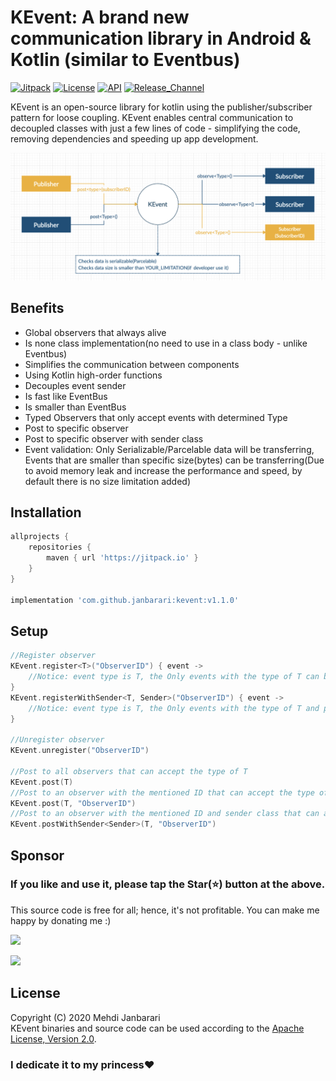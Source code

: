 # KEvent: A brand new communication library in Android & Kotlin (similar to Eventbus)
[![Jitpack](https://jitpack.io/v/janbarari/KEvent.svg)](https://github.com/janbarari/kevent)
[![License](http://img.shields.io/badge/License-Apache_v2.0-green.svg?style=flat)](https://github.com/janbarari/kevent)
[![API](https://img.shields.io/badge/API-14%2B-blue.svg?style=flat)](https://github.com/janbarari/kevent)
[![Release_Channel](https://img.shields.io/badge/Release_Channel-Stable-blue.svg?style=flat)](https://github.com/janbarari/kevent)

KEvent is an open-source library for kotlin using the publisher/subscriber pattern for loose coupling. KEvent enables central communication to decoupled classes with just a few lines of code - simplifying the code, removing dependencies and speeding up app development.

![](image.jpg)

Benefits
--------
- Global observers that always alive
- Is none class implementation(no need to use in a class body - unlike Eventbus)
- Simplifies the communication between components
- Using Kotlin high-order functions
- Decouples event sender
- Is fast like EventBus
- Is smaller than EventBus
- Typed Observers that only accept events with determined Type
- Post to specific observer
- Post to specific observer with sender class
- Event validation: Only Serializable/Parcelable data will be transferring, Events that are smaller than specific size(bytes) can be transferring(Due to avoid memory leak and increase the performance and speed, by default there is no size limitation added)

Installation
------------
```gradle
allprojects {
    repositories {
        maven { url 'https://jitpack.io' }
    }
}

implementation 'com.github.janbarari:kevent:v1.1.0'
```

Setup
-----
```kotlin
//Register observer
KEvent.register<T>("ObserverID") { event ->
    //Notice: event type is T, the Only events with the type of T can be observed here
}
KEvent.registerWithSender<T, Sender>("ObserverID") { event ->
    //Notice: event type is T, the Only events with the type of T and posted from sender class can be observed here
}

//Unregister observer
KEvent.unregister("ObserverID")

//Post to all observers that can accept the type of T
KEvent.post(T)
//Post to an observer with the mentioned ID that can accept the type of T
KEvent.post(T, "ObserverID")
//Post to an observer with the mentioned ID and sender class that can accept the type of T
KEvent.postWithSender<Sender>(T, "ObserverID")
```
Sponsor
-------
### If you like and use it, please tap the Star(⭐️) button at the above.  
This source code is free for all; hence, it's not profitable. You can make me happy by donating me :)

[![](https://img.shields.io/badge/Dogecoin-Click%20to%20see%20the%20address%20or%20scan%20the%20QR%20code-yellow.svg?style=flat)](https://blockchair.com/dogecoin/address/DB87foUxetrQRpAbWkrhexZeVtnzwyqhSL)

[![](https://img.shields.io/badge/Bitcoin-Click%20to%20see%20the%20address%20or%20scan%20the%20QR%20code-orange.svg?style=flat)](https://blockchair.com/bitcoin/address/bc1qj30t3hmw0gat3vmwye972ce4sfrc5r5mz0ctr6)

License
-------
Copyright (C) 2020 Mehdi Janbarari  
KEvent binaries and source code can be used according to the [Apache License, Version 2.0](LICENSE).

### I dedicate it to my princess❤️

